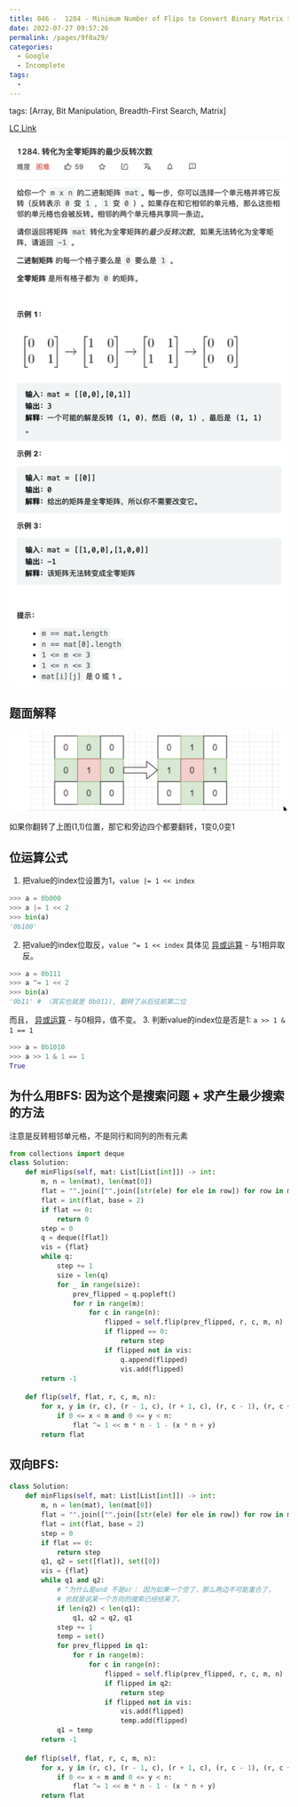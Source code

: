 ```yaml
---
title: 046 -  1284 - Minimum Number of Flips to Convert Binary Matrix to Zero Matrix - Hard
date: 2022-07-27 09:57:26
permalink: /pages/9f0a29/
categories:
  - Google
  - Incomplete
tags:
  - 
---
```

tags: [Array, Bit Manipulation, Breadth-First Search, Matrix]


[LC Link](https://leetcode.cn/problems/minimum-number-of-flips-to-convert-binary-matrix-to-zero-matrix/)

![](https://raw.githubusercontent.com/emmableu/image/master/202208130005689.png)

 ## 题面解释

![](https://raw.githubusercontent.com/emmableu/image/master/202208130017865.png)

如果你翻转了上图(1,1)位置，那它和旁边四个都要翻转，1变0,0变1

## 位运算公式

1. 把value的index位设置为1，`value |= 1 << index`
```python
>>> a = 0b000
>>> a |= 1 << 2
>>> bin(a)
'0b100'  
```
2. 把value的index位取反，`value ^= 1 << index`
具体见 [异或运算](https://emmableu.github.io/blog/pages/9b57bd/#%E5%BC%82%E6%88%96%E8%BF%90%E7%AE%97-xor)  - 与1相异取反。
```python
>>> a = 0b111
>>> a ^= 1 << 2
>>> bin(a)
'0b11' # （其实也就是 0b011), 翻转了从后往前第二位
```
而且， [异或运算](https://emmableu.github.io/blog/pages/9b57bd/#%E5%BC%82%E6%88%96%E8%BF%90%E7%AE%97-xor)  - 与0相异，值不变。
3. 判断value的index位是否是1: `a >> 1 & 1 == 1`
```python
>>> a = 0b1010
>>> a >> 1 & 1 == 1
True
```

## 为什么用BFS: 因为这个是搜索问题 + 求产生最少搜索的方法

注意是反转相邻单元格，不是同行和同列的所有元素

```python
from collections import deque
class Solution:
	def minFlips(self, mat: List[List[int]]) -> int:
		m, n = len(mat), len(mat[0])
		flat = "".join(["".join([str(ele) for ele in row]) for row in mat])
		flat = int(flat, base = 2)
		if flat == 0:
			return 0
		step = 0
		q = deque([flat])
		vis = {flat}
		while q:
			step += 1
			size = len(q)
			for _ in range(size):
				prev_flipped = q.popleft()
				for r in range(m):
					for c in range(n):
						flipped = self.flip(prev_flipped, r, c, m, n)
						if flipped == 0:
							return step
						if flipped not in vis:
							q.append(flipped)
							vis.add(flipped)
		return -1

	def flip(self, flat, r, c, m, n):
		for x, y in (r, c), (r - 1, c), (r + 1, c), (r, c - 1), (r, c + 1):
			if 0 <= x < m and 0 <= y < n:
				flat ^= 1 << m * n - 1 - (x * n + y)
		return flat
```


## 双向BFS:
```python
class Solution:
	def minFlips(self, mat: List[List[int]]) -> int:
		m, n = len(mat), len(mat[0])
		flat = "".join(["".join([str(ele) for ele in row]) for row in mat])
		flat = int(flat, base = 2)
		step = 0
		if flat == 0:
			return step
		q1, q2 = set([flat]), set([0])
		vis = {flat}
		while q1 and q2: 
			# ^为什么是and 不是or： 因为如果一个空了，那么两边不可能重合了，
			# 也就是说某一个方向的搜索已经结束了。
			if len(q2) < len(q1):
				q1, q2 = q2, q1
			step += 1
			temp = set()
			for prev_flipped in q1:
				for r in range(m):
					for c in range(n):
						flipped = self.flip(prev_flipped, r, c, m, n)
						if flipped in q2:
							return step
						if flipped not in vis:
							vis.add(flipped)
							temp.add(flipped)
			q1 = temp
		return -1

	def flip(self, flat, r, c, m, n):
		for x, y in (r, c), (r - 1, c), (r + 1, c), (r, c - 1), (r, c + 1):
			if 0 <= x < m and 0 <= y < n:
				flat ^= 1 << m * n - 1 - (x * n + y)
		return flat
```